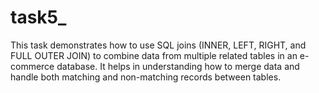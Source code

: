 # task5_
This task demonstrates how to use SQL joins (INNER, LEFT, RIGHT, and FULL OUTER JOIN) to combine data from multiple related tables in an e-commerce database. It helps in understanding how to merge data and handle both matching and non-matching records between tables.
